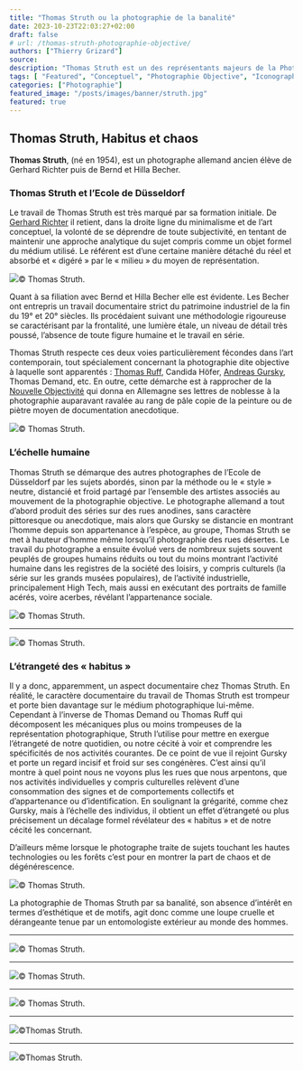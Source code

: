 ```yaml
---
title: "Thomas Struth ou la photographie de la banalité"
date: 2023-10-23T22:03:27+02:00
draft: false
# url: /thomas-struth-photographie-objective/
authors: ["Thierry Grizard"]
source: 
description: "Thomas Struth est un des représentants majeurs de la Photographie Objective allemande il se caractérise par une photographie suscitant d'étranges décalages. "
tags: [ "Featured", "Conceptuel", "Photographie Objective", "Iconographie"]
categories: ["Photographie"]
featured_image: "/posts/images/banner/struth.jpg"
featured: true
---
```

## Thomas Struth, Habitus et chaos

**Thomas Struth**, (né en 1954), est un photographe allemand ancien élève de Gerhard Richter puis de Bernd et Hilla Becher.

### Thomas Struth et l’Ecole de Düsseldorf

Le travail de Thomas Struth est très marqué par sa formation initiale. De [Gerhard Richter](/../gerhard-richter-atlas-et-monographie/) il retient, dans la droite ligne du minimalisme et de l’art conceptuel, la volonté de se déprendre de toute subjectivité, en tentant de maintenir une approche analytique du sujet compris comme un objet formel du médium utilisé. Le référent est d’une certaine manière détaché du réel et absorbé et « digéré » par le « milieu » du moyen de représentation.

![](/posts/images/struth/thomas-struthnasaphotographyallemagnephotographie-objectivevignette.002.jpg)© Thomas Struth.

Quant à sa filiation avec Bernd et Hilla Becher elle est évidente. Les Becher ont entrepris un travail documentaire strict du patrimoine industriel de la fin du 19° et 20° siècles. Ils procédaient suivant une méthodologie rigoureuse se caractérisant par la frontalité, une lumière étale, un niveau de détail très poussé, l’absence de toute figure humaine et le travail en série.

Thomas Struth respecte ces deux voies particulièrement fécondes dans l’art contemporain, tout spécialement concernant la photographie dite objective à laquelle sont apparentés : [Thomas Ruff](/thomas-ruff/), Candida Höfer, [Andreas Gursky](/andreas-gursky-le-vertige-du-reel/), Thomas Demand, etc. En outre, cette démarche est à rapprocher de la [Nouvelle Objectivité](/photographie-objective/) qui donna en Allemagne ses lettres de noblesse à la photographie auparavant ravalée au rang de pâle copie de la peinture ou de piètre moyen de documentation anecdotique.

![](/posts/images/struth/thomas-struthnasaphotographyallemagnephotographie-objective.018.jpg)© Thomas Struth.

### L’échelle humaine

Thomas Struth se démarque des autres photographes de l’Ecole de Düsseldorf par les sujets abordés, sinon par la méthode ou le « style » neutre, distancié et froid partagé par l’ensemble des artistes associés au mouvement de la photographie objective. Le photographe allemand a tout d’abord produit des séries sur des rues anodines, sans caractère pittoresque ou anecdotique, mais alors que Gursky se distancie en montrant l’homme depuis son appartenance à l’espèce, au groupe, Thomas Struth se met à hauteur d’homme même lorsqu’il photographie des rues désertes. Le travail du photographe a ensuite évolué vers de nombreux sujets souvent peuplés de groupes humains réduits ou tout du moins montrant l’activité humaine dans les registres de la société des loisirs, y compris culturels (la série sur les grands musées populaires), de l’activité industrielle, principalement High Tech, mais aussi en exécutant des portraits de famille acérés, voire acerbes, révélant l’appartenance sociale.

![](/posts/images/struth/thomas-struthnasaphotographyallemagnephotographie-objective.019.jpg)© Thomas Struth.

---

![](/posts/images/struth/thomas-struthnasaphotographyallemagnephotographie-objective.002.jpg)© Thomas Struth.

### L’étrangeté des « habitus »

Il y a donc, apparemment, un aspect documentaire chez Thomas Struth. En réalité, le caractère documentaire du travail de Thomas Struth est trompeur et porte bien davantage sur le médium photographique lui-même. Cependant à l’inverse de Thomas Demand ou Thomas Ruff qui décomposent les mécaniques plus ou moins trompeuses de la représentation photographique, Struth l’utilise pour mettre en exergue l’étrangeté de notre quotidien, ou notre cécité à voir et comprendre les spécificités de nos activités courantes. De ce point de vue il rejoint Gursky et porte un regard incisif et froid sur ses congénères. C’est ainsi qu’il montre à quel point nous ne voyons plus les rues que nous arpentons, que nos activités individuelles y compris culturelles relèvent d’une consommation des signes et de comportements collectifs et d’appartenance ou d’identification. En soulignant la grégarité, comme chez Gursky, mais à l’échelle des individus, il obtient un effet d’étrangeté ou plus précisement un décalage formel révélateur des « habitus » et de notre cécité les concernant.

D’ailleurs même lorsque le photographe traite de sujets touchant les hautes technologies ou les forêts c’est pour en montrer la part de chaos et de dégénérescence.

![](/posts/images/struth/thomas-struthnasaphotographyallemagnephotographie-objective.022.jpg)© Thomas Struth.

La photographie de Thomas Struth par sa banalité, son absence d’intérêt en termes d’esthétique et de motifs, agit donc comme une loupe cruelle et dérangeante tenue par un entomologiste extérieur au monde des hommes.

---

![](/posts/images/struth/thomas-struthphotographyallemagnephotographie-objectivevignette.001.jpg)© Thomas Struth.

---

![](/posts/images/struth/thomas-struthphotographyallemagnephotographie-objectivevignette.002.jpg)© Thomas Struth.

---

![](/posts/images/struth/thomas-struthphotographyallemagnephotographie-objectivevignette.003.jpg)© Thomas Struth.

---

![](/posts/images/struth/thomas-struthnasaphotographyallemagnephotographie-objective.023.jpg)©Thomas Struth.

---

![](/posts/images/struth/thomas-struthnasaphotographyallemagnephotographie-objective.005.jpg)©Thomas Struth.